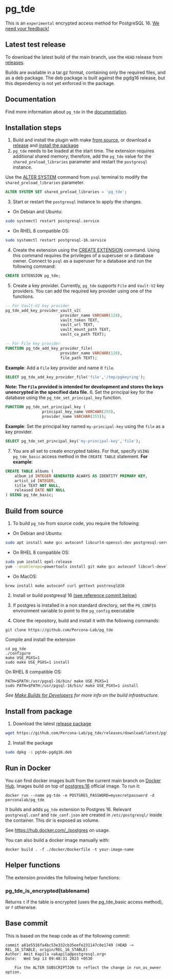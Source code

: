 # pg_tde

This is an `experimental` encrypted access method for PostgreSQL 16. [We need your feedback!](https://github.com/Percona-Lab/pg_tde/discussions/151)

## Latest test release

To download the latest build of the main branch, use the `HEAD` release from [releases](https://github.com/Percona-Lab/pg_tde/releases).

Builds are available in a tar.gz format, containing only the required files, and as a deb package.
The deb package is built against the pgdg16 release, but this dependency is not yet enforced in the package.

## Documentation

Find more information about `pg_tde` in the [documentation](https://percona-lab.github.io/pg_tde/).

## Installation steps

1. Build and install the plugin with make [from source](#build-from-source), or download a [release](https://github.com/Percona-Lab/pg_tde/releases) and [install the package](#install-from-package)
2. `pg_tde` needs to be loaded at the start time. The extension requires additional shared memory; therefore,  add the `pg_tde` value for the `shared_preload_libraries` parameter and restart the `postgresql` instance.

Use the [ALTER SYSTEM](https://www.postgresql.org/docs/current/sql-altersystem.html) command from `psql` terminal to modify the `shared_preload_libraries` parameter.

```sql
ALTER SYSTEM SET shared_preload_libraries = 'pg_tde';
```

3. Start or restart the `postgresql` instance to apply the changes.

* On Debian and Ubuntu:

```sh
sudo systemctl restart postgresql.service
```

* On RHEL 8 compatible OS:
```sh
sudo systemctl restart postgresql-16.service
```

4. Create the extension using the [CREATE EXTENSION](https://www.postgresql.org/docs/current/sql-createextension.html) command. Using this command requires the privileges of a superuser or a database owner. Connect to `psql` as a superuser for a database and run the following command:

```sql
CREATE EXTENSION pg_tde;
```

5. Create a key provider. Currently, `pg_tde` supports `File` and `Vault-V2` key providers. You can add the required key provider using one of the functions.
   
```sql
-- For Vault-V2 key provider
pg_tde_add_key_provider_vault_v2(
                        provider_name VARCHAR(128),
                        vault_token TEXT,
                        vault_url TEXT,
                        vault_mount_path TEXT,
                        vault_ca_path TEXT);

-- For File key provider
FUNCTION pg_tde_add_key_provider_file(
                        provider_name VARCHAR(128), 
                        file_path TEXT);

```
**Example**: Add a `File` key provider and name it `file`.
```sql
SELECT pg_tde_add_key_provider_file('file','/tmp/pgkeyring');
```
**Note: The `File` provided is intended for development and stores the keys unencrypted in the specified data file.**
6. Set the principal key for the database using the `pg_tde_set_principal_key` function.
```sql
FUNCTION pg_tde_set_principal_key (
                principal_key_name VARCHAR(255), 
                provider_name VARCHAR(255));
```
**Example**: Set the principal key named `my-principal-key` using the `file` as a key provider.
```sql
SELECT pg_tde_set_principal_key('my-principal-key','file');
```

7. You are all set to create encrypted tables. For that, specify `USING pg_tde_basic` access method in the `CREATE TABLE` statement.
**For example**:
```sql
CREATE TABLE albums (
    album_id INTEGER GENERATED ALWAYS AS IDENTITY PRIMARY KEY,
    artist_id INTEGER,
    title TEXT NOT NULL,
    released DATE NOT NULL
) USING pg_tde_basic;
```

## Build from source

1. To build `pg_tde` from source code, you require the following:

* On Debian and Ubuntu:
```sh
sudo apt install make gcc autoconf libcurl4-openssl-dev postgresql-server-dev-16
```

* On RHEL 8 compatible OS:
```sh
sudo yum install epel-release
yum --enablerepo=powertools install git make gcc autoconf libcurl-devel postgresql16-devel perl-IPC-Run redhat-rpm-config openssl-devel
```
  
* On MacOS:
```sh
brew install make autoconf curl gettext postresql@16
```

2. Install or build postgresql 16 [(see reference commit below)](#base-commit)
3. If postgres is installed in a non standard directory, set the `PG_CONFIG` environment variable to point to the `pg_config` executable

4. Clone the repository, build and install it with the following commands:  

```
git clone https://github.com/Percona-Lab/pg_tde
```

Compile and install the extension

```
cd pg_tde
./configure
make USE_PGXS=1
sudo make USE_PGXS=1 install
```
On RHEL 8 compatible OS:
```
PATH=$PATH:/usr/pgsql-16/bin/ make USE_PGXS=1
sudo PATH=$PATH:/usr/pgsql-16/bin/ make USE_PGXS=1 install
```

_See [Make Builds for Developers](https://github.com/Percona-Lab/pg_tde/wiki/Make-builds-for-developers) for more info on the build infrastructure._

## Install from package

1. Download the latest [release package](https://github.com/Percona-Lab/pg_tde/releases)

``` sh
wget https://github.com/Percona-Lab/pg_tde/releases/download/latest/pgtde-pgdg16.deb
```
2. Install the package

``` sh
sudo dpkg -i pgtde-pgdg16.deb
```

## Run in Docker

You can find docker images built from the current main branch on [Docker Hub](https://hub.docker.com/r/perconalab/pg_tde). Images build on top of [postgres:16](https://hub.docker.com/_/postgres) official image. To run it:
```
docker run --name pg-tde -e POSTGRES_PASSWORD=mysecretpassword -d perconalab/pg_tde
```
It builds and adds `pg_tde` extension to Postgres 16. Relevant `postgresql.conf` and `tde_conf.json` are created in `/etc/postgresql/` inside the container. This dir is exposed as volume.

See https://hub.docker.com/_/postgres on usage.

You can also build a docker image manually with:
```
docker build . -f ./docker/Dockerfile -t your-image-name
```

## Helper functions

The extension provides the following helper functions:

### pg_tde_is_encrypted(tablename)

Returns `t` if the table is encrypted (uses the pg_tde_basic access method), or `f` otherwise.

## Base commit

This is based on the heap code as of the following commit:

```
commit a81e5516fa4bc53e332cb35eefe231147c0e1749 (HEAD -> REL_16_STABLE, origin/REL_16_STABLE)
Author: Amit Kapila <akapila@postgresql.org>
Date:   Wed Sep 13 09:48:31 2023 +0530

    Fix the ALTER SUBSCRIPTION to reflect the change in run_as_owner option.
```
